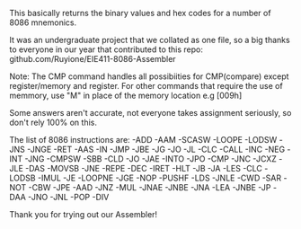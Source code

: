 This basically returns the binary values and hex codes for a number of 8086 mnemonics.

It was an undergraduate project that we collated as one file, so a big thanks to everyone in our year that contributed to this repo: github.com/Ruyione/EIE411-8086-Assembler

Note:
The CMP command handles all possibiities for CMP(compare) except register/memory and register.
For other commands that require the use of memmory, use "M" in place of the memory location e.g [009h]

Some answers aren't accurate, not everyone takes assignment seriously, so don't rely 100% on this.

The list of 8086 instructions are:
-ADD    -AAM    -SCASW  -LOOPE  -LODSW  -JNS    -JNGE   -RET
-AAS    -IN     -JMP    -JBE    -JG     -JO     -JL
-CLC    -CALL   -INC    -NEG    -INT    -JNG    -CMPSW
-SBB    -CLD    -JO     -JAE    -INTO   -JPO    -CMP
-JNC    -JCXZ   -JLE    -DAS    -MOVSB  -JNE    -REPE
-DEC    -IRET   -HLT    -JB     -JA     -LES    -CLC
-LODSB  -IMUL   -JE     -LOOPNE -JGE    -NOP    -PUSHF
-LDS    -JNLE   -CWD    -SAR    -NOT    -CBW    -JPE
-AAD    -JNZ    -MUL    -JNAE   -JNBE   -JNA    -LEA
-JNBE   -JP     -DAA    -JNO    -JNL    -POP    -DIV

Thank you for trying out our Assembler!